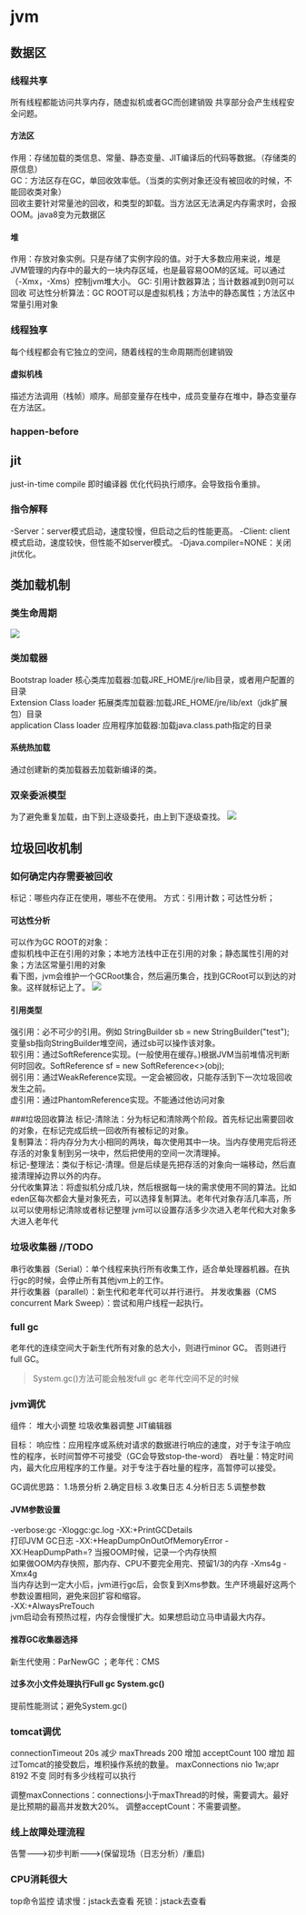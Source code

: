 # jvm

## 数据区

### 线程共享
所有线程都能访问共享内存，随虚拟机或者GC而创建销毁
共享部分会产生线程安全问题。
#### 方法区
作用：存储加载的类信息、常量、静态变量、JIT编译后的代码等数据。（存储类的原信息）  
GC：方法区存在GC，单回收效率低。（当类的实例对象还没有被回收的时候，不能回收类对象）  
回收主要针对常量池的回收，和类型的卸载。当方法区无法满足内存需求时，会报OOM。java8变为元数据区
#### 堆
作用：存放对象实例。只是存储了实例字段的值。对于大多数应用来说，堆是JVM管理的内存中的最大的一块内存区域，也是最容易OOM的区域。可以通过（-Xmx，-Xms）控制jvm堆大小。
GC:
引用计数器算法；当计数器减到0则可以回收
可达性分析算法：GC ROOT可以是虚拟机栈；方法中的静态属性；方法区中常量引用对象

### 线程独享
每个线程都会有它独立的空间，随着线程的生命周期而创建销毁 
#### 虚拟机栈
描述方法调用（栈帧）顺序。局部变量存在栈中，成员变量存在堆中，静态变量存在方法区。

### happen-before


## jit
just-in-time compile 即时编译器
优化代码执行顺序。会导致指令重排。
### 指令解释
-Server：server模式启动，速度较慢，但启动之后的性能更高。
-Client: client模式启动，速度较快，但性能不如server模式。
-Djava.compiler=NONE：关闭jit优化。


## 类加载机制

### 类生命周期
![](https://demonself.oss-cn-hangzhou.aliyuncs.com/class1.png)

### 类加载器
Bootstrap loader 核心类库加载器:加载JRE_HOME/jre/lib目录，或者用户配置的目录  
Extension Class loader 拓展类库加载器:加载JRE_HOME/jre/lib/ext（jdk扩展包）目录  
application Class loader 应用程序加载器:加载java.class.path指定的目录

#### 系统热加载
通过创建新的类加载器去加载新编译的类。

### 双亲委派模型
为了避免重复加载，由下到上逐级委托，由上到下逐级查找。
![](https://demonself.oss-cn-hangzhou.aliyuncs.com/class2.png)

## 垃圾回收机制

### 如何确定内存需要被回收
标记：哪些内存正在使用，哪些不在使用。
方式：引用计数；可达性分析；

#### 可达性分析
可以作为GC ROOT的对象：  
虚拟机栈中正在引用的对象；本地方法栈中正在引用的对象；静态属性引用的对象；方法区常量引用的对象  
看下图，jvm会维护一个GCRoot集合，然后遍历集合，找到GCRoot可以到达的对象。这样就标记上了。
![](https://demonself.oss-cn-hangzhou.aliyuncs.com/class3.png)

#### 引用类型
强引用：必不可少的引用。例如 StringBuilder sb = new StringBuilder("test"); 变量sb指向StringBuilder堆空间，通过sb可以操作该对象。  
软引用：通过SoftReference实现。(一般使用在缓存。)根据JVM当前堆情况判断何时回收。SoftReference<Object> sf = new SoftReference<>(obj);  
弱引用：通过WeakReference实现。一定会被回收，只能存活到下一次垃圾回收发生之前。  
虚引用：通过PhantomReference实现。不能通过他访问对象

###垃圾回收算法
标记-清除法：分为标记和清除两个阶段。首先标记出需要回收的对象，在标记完成后统一回收所有被标记的对象。  
复制算法：将内存分为大小相同的两块，每次使用其中一块。当内存使用完后将还存活的对象复制到另一块中，然后把使用的空间一次清理掉。  
标记-整理法：类似于标记-清理。但是后续是先把存活的对象向一端移动，然后直接清理掉边界以外的内存。  
分代收集算法：将虚拟机分成几块，然后根据每一块的需求使用不同的算法。比如eden区每次都会大量对象死去，可以选择复制算法。老年代对象存活几率高，所以可以使用标记清除或者标记整理
jvm可以设置存活多少次进入老年代和大对象多大进入老年代

### 垃圾收集器 //TODO
串行收集器（Serial）：单个线程来执行所有收集工作，适合单处理器机器。在执行gc的时候，会停止所有其他jvm上的工作。  
并行收集器（parallel）：新生代和老年代可以并行进行。
并发收集器（CMS concurrent Mark Sweep）：尝试和用户线程一起执行。

### full gc
老年代的连续空间大于新生代所有对象的总大小，则进行minor GC。 否则进行full GC。
> System.gc()方法可能会触发full gc
> 老年代空间不足的时候


### jvm调优
组件：
堆大小调整
垃圾收集器调整
JIT编辑器

目标：
响应性：应用程序或系统对请求的数据进行响应的速度，对于专注于响应性的程序，长时间暂停不可接受（GC会导致stop-the-word）
吞吐量：特定时间内，最大化应用程序的工作量。对于专注于吞吐量的程序，高暂停可以接受。

GC调优思路：
1.场景分析
2.确定目标
3.收集日志
4.分析日志
5.调整参数

#### JVM参数设置
-verbose:gc -Xloggc:gc.log -XX:+PrintGCDetails  
打印JVM GC日志
-XX:+HeapDumpOnOutOfMemoryError  -XX:HeapDumpPath=?
当报OOM时候，记录一个内存快照  
如果做OOM内存快照，那内存、CPU不要完全用完、预留1/3的内存
-Xms4g -Xmx4g  
当内存达到一定大小后，jvm进行gc后，会恢复到Xms参数。生产环境最好这两个参数设置相同，避免来回扩容和缩容。  
-XX:+AlwaysPreTouch  
jvm启动会有预热过程，内存会慢慢扩大。如果想启动立马申请最大内存。
#### 推荐GC收集器选择
新生代使用：ParNewGC ；老年代：CMS  
#### 过多次小文件处理执行Full gc System.gc()
提前性能测试；避免System.gc()

### tomcat调优
connectionTimeout 20s             减少
maxThreads        200             增加
acceptCount       100             增加  超过Tomcat的接受数后，堆积操作系统的数量。
maxConnections    nio 1w;apr 8192 不变  同时有多少线程可以执行

调整maxConnections：connections小于maxThread的时候，需要调大。最好是比预期的最高并发数大20%。
调整acceptCount：不需要调整。

### 线上故障处理流程
告警--->初步判断--->(保留现场（日志分析）/重启)

### CPU消耗很大
top命令监控
请求慢：jstack去查看
死锁：jstack去查看













